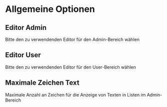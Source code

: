 # Allgemeine Optionen

## Editor Admin

Bitte den zu verwendenden Editor für den Admin-Bereich wählen

## Editor User

Bitte den zu verwendenden Editor für den User-Bereich wählen

## Maximale Zeichen Text

Maximale Anzahl an Zeichen für die Anzeige von Texten in Listen im Admin-Bereich